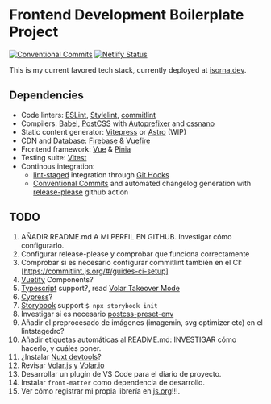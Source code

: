# Frontend Development Boilerplate Project

[![Conventional Commits](https://img.shields.io/badge/Conventional%20Commits-1.0.0-%23FE5196?logo=conventionalcommits&logoColor=white)](https://conventionalcommits.org)
[![Netlify Status](https://api.netlify.com/api/v1/badges/13542bbf-46ea-4ad0-b547-7ceb1328ed42/deploy-status)](https://app.netlify.com/sites/isorna/deploys)

This is my current favored tech stack, currently deployed at [isorna.dev](https://isorna.dev).

## Dependencies

* Code linters: [ESLint], [Stylelint], [commitlint]
* Compilers: [Babel], [PostCSS] with [Autoprefixer] and [cssnano]
* Static content generator: [Vitepress] or [Astro] (WIP)
* CDN and Database: [Firebase] & [Vuefire]
* Frontend framework: [Vue] & [Pinia]
* Testing suite: [Vitest]
* Continous integration:
  * [lint-staged] integration through [Git Hooks]
  * [Conventional Commits] and automated changelog generation with [release-please] github action

## TODO

1. AÑADIR README.md A MI PERFIL EN GITHUB. Investigar cómo configurarlo.
2. Configurar release-please y comprobar que funciona correctamente
3. Comprobar si es necesario configurar commitlint también en el CI: [https://commitlint.js.org/#/guides-ci-setup]
4. [Vuetify] Components?
5. [Typescript] support?, read [Volar Takeover Mode](https://vuejs.org/guide/typescript/overview.html#volar-takeover-mode)
6. [Cypress]?
7. [Storybook] support ```$ npx storybook init```
8. Investigar si es necesario [postcss-preset-env](https://github.com/csstools/postcss-plugins/tree/main/plugin-packs/postcss-preset-env)
9. Añadir el preprocesado de imágenes (imagemin, svg optimizer etc) en el lintstagedrc?
10. Añadir etiquetas automáticas al README.md: INVESTIGAR cómo hacerlo, y cuáles poner.
11. ¿Instalar [Nuxt devtools](https://github.com/nuxt/devtools?s=03)?
12. Revisar [Volar.js](https://blog.vuejs.org/posts/volar-a-new-beginning.html?s=03) y [Volar.io](https://volarjs.github.io/)
13. Desarrollar un plugin de VS Code para el diario de proyecto.
14. Instalar ```front-matter``` como dependencia de desarrollo.
15. Ver cómo registrar mi propia librería en [js.org](https://js.org/)!!!.

[Git Hooks]: https://git-scm.com/docs/githooks
[lint-staged]: https://www.npmjs.com/package/lint-staged
[ESLint]: https://eslint.org/
[Stylelint]: https://stylelint.io/
[PostCSS]: https://github.com/postcss/postcss#usage
[Autoprefixer]: https://github.com/postcss/autoprefixer
[cssnano]: https://cssnano.co/
[Babel]: https://babeljs.io/
[Typescript]: https://www.typescriptlang.org/
[commitlint]: https://commitlint.js.org/
[Vitepress]: https://vitepress.vuejs.org/
[Vuefire]: https://v3.vuefire.vuejs.org/
[Vitest]: https://vitest.dev/
[Vue]: https://vuejs.org/
[Pinia]: https://pinia.vuejs.org/getting-started.html
[Vuetify]: https://vuetifyjs.com/en/
[Storybook]: https://storybook.js.org/
[Astro]: https://astro.build/
[Conventional Commits]: https://www.conventionalcommits.org/en/v1.0.0/
[release-please]: https://github.com/googleapis/release-please
[Firebase]: https://firebase.google.com/
[Cypress]: https://github.com/cypress-io/cypress
